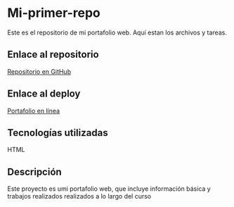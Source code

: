 # Mi-primer-repo


Este es el repositorio de mi portafolio web. Aquí estan los  archivos y tareas.

## Enlace al repositorio
[Repositorio en GitHub](https://github.com/Org877/Mi-primer-repo)

## Enlace al deploy
[Portafolio en línea](https://org877.github.io/Mi-primer-repo/)

## Tecnologías utilizadas
HTML


## Descripción
Este proyecto es umi portafolio web, que incluye información básica y trabajos realizados realizados a lo largo del curso 
